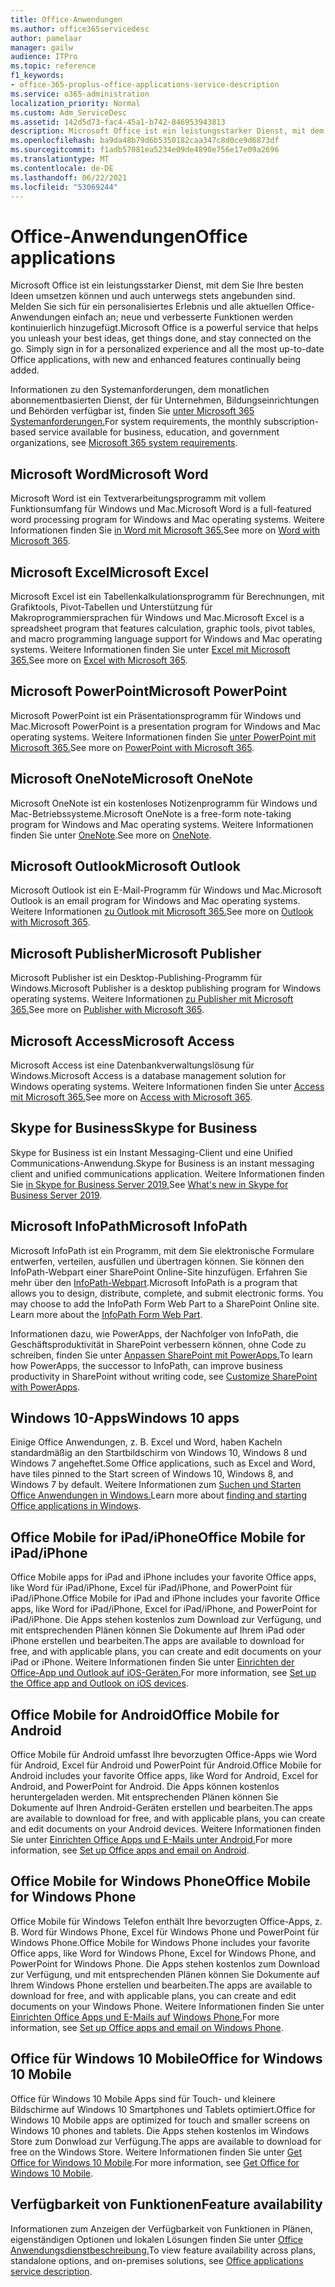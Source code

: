```yaml
---
title: Office-Anwendungen
ms.author: office365servicedesc
author: pamelaar
manager: gailw
audience: ITPro
ms.topic: reference
f1_keywords:
- office-365-proplus-office-applications-service-description
ms.service: o365-administration
localization_priority: Normal
ms.custom: Adm_ServiceDesc
ms.assetid: 142d5d73-fac4-45a1-b742-846953943813
description: Microsoft Office ist ein leistungsstarker Dienst, mit dem Sie Ihre besten Ideen umsetzen können und auch unterwegs stets angebunden sind. Melden Sie sich für ein personalisiertes Erlebnis und alle aktuellen Office-Anwendungen einfach an; neue und verbesserte Funktionen werden kontinuierlich hinzugefügt.
ms.openlocfilehash: ba9da48b79d6b5350182caa347c8d0ce9d6873df
ms.sourcegitcommit: f1adb57081ea5234e09de4890e756e17e09a2696
ms.translationtype: MT
ms.contentlocale: de-DE
ms.lasthandoff: 06/22/2021
ms.locfileid: "53069244"
---
```

# <a name="office-applications"></a><span data-ttu-id="7a6cb-104">Office-Anwendungen</span><span class="sxs-lookup"><span data-stu-id="7a6cb-104">Office applications</span></span>

<span data-ttu-id="7a6cb-p102">Microsoft Office ist ein leistungsstarker Dienst, mit dem Sie Ihre besten Ideen umsetzen können und auch unterwegs stets angebunden sind. Melden Sie sich für ein personalisiertes Erlebnis und alle aktuellen Office-Anwendungen einfach an; neue und verbesserte Funktionen werden kontinuierlich hinzugefügt.</span><span class="sxs-lookup"><span data-stu-id="7a6cb-p102">Microsoft Office is a powerful service that helps you unleash your best ideas, get things done, and stay connected on the go. Simply sign in for a personalized experience and all the most up-to-date Office applications, with new and enhanced features continually being added.</span></span>
  
<span data-ttu-id="7a6cb-107">Informationen zu den Systemanforderungen, dem monatlichen abonnementbasierten Dienst, der für Unternehmen, Bildungseinrichtungen und Behörden verfügbar ist, finden Sie [unter Microsoft 365 Systemanforderungen.](https://products.office.com/office-system-requirements/#Office365forBEG)</span><span class="sxs-lookup"><span data-stu-id="7a6cb-107">For system requirements, the monthly subscription-based service available for business, education, and government organizations, see [Microsoft 365 system requirements](https://products.office.com/office-system-requirements/#Office365forBEG).</span></span>
  
## <a name="microsoft-word"></a><span data-ttu-id="7a6cb-108">Microsoft Word</span><span class="sxs-lookup"><span data-stu-id="7a6cb-108">Microsoft Word</span></span>

<span data-ttu-id="7a6cb-109">Microsoft Word ist ein Textverarbeitungsprogramm mit vollem Funktionsumfang für Windows und Mac.</span><span class="sxs-lookup"><span data-stu-id="7a6cb-109">Microsoft Word is a full-featured word processing program for Windows and Mac operating systems.</span></span> <span data-ttu-id="7a6cb-110">Weitere Informationen finden Sie [in Word mit Microsoft 365.](https://www.microsoft.com/microsoft-365/word)</span><span class="sxs-lookup"><span data-stu-id="7a6cb-110">See more on [Word with Microsoft 365](https://www.microsoft.com/microsoft-365/word).</span></span>

## <a name="microsoft-excel"></a><span data-ttu-id="7a6cb-111">Microsoft Excel</span><span class="sxs-lookup"><span data-stu-id="7a6cb-111">Microsoft Excel</span></span>

<span data-ttu-id="7a6cb-112">Microsoft Excel ist ein Tabellenkalkulationsprogramm für Berechnungen, mit Grafiktools, Pivot-Tabellen und Unterstützung für Makroprogrammiersprachen für Windows und Mac.</span><span class="sxs-lookup"><span data-stu-id="7a6cb-112">Microsoft Excel is a spreadsheet program that features calculation, graphic tools, pivot tables, and macro programming language support for Windows and Mac operating systems.</span></span> <span data-ttu-id="7a6cb-113">Weitere Informationen finden Sie unter [Excel mit Microsoft 365.](https://www.microsoft.com/microsoft-365/excel)</span><span class="sxs-lookup"><span data-stu-id="7a6cb-113">See more on [Excel with Microsoft 365](https://www.microsoft.com/microsoft-365/excel).</span></span>
  
## <a name="microsoft-powerpoint"></a><span data-ttu-id="7a6cb-114">Microsoft PowerPoint</span><span class="sxs-lookup"><span data-stu-id="7a6cb-114">Microsoft PowerPoint</span></span>

<span data-ttu-id="7a6cb-115">Microsoft PowerPoint ist ein Präsentationsprogramm für Windows und Mac.</span><span class="sxs-lookup"><span data-stu-id="7a6cb-115">Microsoft PowerPoint is a presentation program for Windows and Mac operating systems.</span></span> <span data-ttu-id="7a6cb-116">Weitere Informationen finden Sie [unter PowerPoint mit Microsoft 365.](https://www.microsoft.com/microsoft-365/powerpoint)</span><span class="sxs-lookup"><span data-stu-id="7a6cb-116">See more on [PowerPoint with Microsoft 365](https://www.microsoft.com/microsoft-365/powerpoint).</span></span>

## <a name="microsoft-onenote"></a><span data-ttu-id="7a6cb-117">Microsoft OneNote</span><span class="sxs-lookup"><span data-stu-id="7a6cb-117">Microsoft OneNote</span></span>

<span data-ttu-id="7a6cb-118">Microsoft OneNote ist ein kostenloses Notizenprogramm für Windows und Mac-Betriebssysteme.</span><span class="sxs-lookup"><span data-stu-id="7a6cb-118">Microsoft OneNote is a free-form note-taking program for Windows and Mac operating systems.</span></span> <span data-ttu-id="7a6cb-119">Weitere Informationen finden Sie unter [OneNote](https://www.microsoft.com/microsoft-365/onenote/digital-note-taking-app).</span><span class="sxs-lookup"><span data-stu-id="7a6cb-119">See more on [OneNote](https://www.microsoft.com/microsoft-365/onenote/digital-note-taking-app).</span></span>
  
## <a name="microsoft-outlook"></a><span data-ttu-id="7a6cb-120">Microsoft Outlook</span><span class="sxs-lookup"><span data-stu-id="7a6cb-120">Microsoft Outlook</span></span>

<span data-ttu-id="7a6cb-121">Microsoft Outlook ist ein E-Mail-Programm für Windows und Mac.</span><span class="sxs-lookup"><span data-stu-id="7a6cb-121">Microsoft Outlook is an email program for Windows and Mac operating systems.</span></span> <span data-ttu-id="7a6cb-122">Weitere Informationen [zu Outlook mit Microsoft 365.](https://www.microsoft.com/microsoft-365/outlook/outlook-personal-email-plans)</span><span class="sxs-lookup"><span data-stu-id="7a6cb-122">See more on [Outlook with Microsoft 365](https://www.microsoft.com/microsoft-365/outlook/outlook-personal-email-plans).</span></span>
  
## <a name="microsoft-publisher"></a><span data-ttu-id="7a6cb-123">Microsoft Publisher</span><span class="sxs-lookup"><span data-stu-id="7a6cb-123">Microsoft Publisher</span></span>

<span data-ttu-id="7a6cb-124">Microsoft Publisher ist ein Desktop-Publishing-Programm für Windows.</span><span class="sxs-lookup"><span data-stu-id="7a6cb-124">Microsoft Publisher is a desktop publishing program for Windows operating systems.</span></span> <span data-ttu-id="7a6cb-125">Weitere Informationen [zu Publisher mit Microsoft 365.](https://www.microsoft.com/microsoft-365/publisher)</span><span class="sxs-lookup"><span data-stu-id="7a6cb-125">See more on [Publisher with Microsoft 365](https://www.microsoft.com/microsoft-365/publisher).</span></span>
  
## <a name="microsoft-access"></a><span data-ttu-id="7a6cb-126">Microsoft Access</span><span class="sxs-lookup"><span data-stu-id="7a6cb-126">Microsoft Access</span></span>

<span data-ttu-id="7a6cb-127">Microsoft Access ist eine Datenbankverwaltungslösung für Windows.</span><span class="sxs-lookup"><span data-stu-id="7a6cb-127">Microsoft Access is a database management solution for Windows operating systems.</span></span> <span data-ttu-id="7a6cb-128">Weitere Informationen finden Sie unter [Access mit Microsoft 365.](https://www.microsoft.com/microsoft-365/access)</span><span class="sxs-lookup"><span data-stu-id="7a6cb-128">See more on [Access with Microsoft 365](https://www.microsoft.com/microsoft-365/access).</span></span>
  
## <a name="skype-for-business"></a><span data-ttu-id="7a6cb-129">Skype for Business</span><span class="sxs-lookup"><span data-stu-id="7a6cb-129">Skype for Business</span></span>

<span data-ttu-id="7a6cb-130">Skype for Business ist ein Instant Messaging-Client und eine Unified Communications-Anwendung.</span><span class="sxs-lookup"><span data-stu-id="7a6cb-130">Skype for Business is an instant messaging client and unified communications application.</span></span> <span data-ttu-id="7a6cb-131">Weitere Informationen finden Sie [in Skype for Business Server 2019.](/skypeforbusiness/whats-new)</span><span class="sxs-lookup"><span data-stu-id="7a6cb-131">See [What's new in Skype for Business Server 2019](/skypeforbusiness/whats-new).</span></span>
  
## <a name="microsoft-infopath"></a><span data-ttu-id="7a6cb-132">Microsoft InfoPath</span><span class="sxs-lookup"><span data-stu-id="7a6cb-132">Microsoft InfoPath</span></span>

<span data-ttu-id="7a6cb-p111">Microsoft InfoPath ist ein Programm, mit dem Sie elektronische Formulare entwerfen, verteilen, ausfüllen und übertragen können. Sie können den InfoPath-Webpart einer SharePoint Online-Site hinzufügen. Erfahren Sie mehr über den [InfoPath-Webpart](https://go.microsoft.com/fwlink/p/?LinkId=271687).</span><span class="sxs-lookup"><span data-stu-id="7a6cb-p111">Microsoft InfoPath is a program that allows you to design, distribute, complete, and submit electronic forms. You may choose to add the InfoPath Form Web Part to a SharePoint Online site. Learn more about the [InfoPath Form Web Part](https://go.microsoft.com/fwlink/p/?LinkId=271687).</span></span>

<span data-ttu-id="7a6cb-136">Informationen dazu, wie PowerApps, der Nachfolger von InfoPath, die Geschäftsproduktivität in SharePoint verbessern können, ohne Code zu schreiben, finden Sie unter [Anpassen SharePoint mit PowerApps.](https://powerapps.microsoft.com/infopath/)</span><span class="sxs-lookup"><span data-stu-id="7a6cb-136">To learn how PowerApps, the successor to InfoPath, can improve business productivity in SharePoint without writing code, see [Customize SharePoint with PowerApps](https://powerapps.microsoft.com/infopath/).</span></span>
  
## <a name="windows-10-apps"></a><span data-ttu-id="7a6cb-137">Windows 10-Apps</span><span class="sxs-lookup"><span data-stu-id="7a6cb-137">Windows 10 apps</span></span>

<span data-ttu-id="7a6cb-138">Einige Office Anwendungen, z. B. Excel und Word, haben Kacheln standardmäßig an den Startbildschirm von Windows 10, Windows 8 und Windows 7 angeheftet.</span><span class="sxs-lookup"><span data-stu-id="7a6cb-138">Some Office applications, such as Excel and Word, have tiles pinned to the Start screen of Windows 10, Windows 8, and Windows 7 by default.</span></span> <span data-ttu-id="7a6cb-139">Weitere Informationen zum [Suchen und Starten Office Anwendungen in Windows.](https://support.microsoft.com/office/907ce545-6ae8-459b-8d9d-de6764a635d6)</span><span class="sxs-lookup"><span data-stu-id="7a6cb-139">Learn more about [finding and starting Office applications in Windows](https://support.microsoft.com/office/907ce545-6ae8-459b-8d9d-de6764a635d6).</span></span>
  
## <a name="office-mobile-for-ipadiphone"></a><span data-ttu-id="7a6cb-140">Office Mobile for iPad/iPhone</span><span class="sxs-lookup"><span data-stu-id="7a6cb-140">Office Mobile for iPad/iPhone</span></span>

<span data-ttu-id="7a6cb-141">Office Mobile apps for iPad and iPhone includes your favorite Office apps, like Word für iPad/iPhone, Excel für iPad/iPhone, and PowerPoint für iPad/iPhone.</span><span class="sxs-lookup"><span data-stu-id="7a6cb-141">Office Mobile for iPad and iPhone includes your favorite Office apps, like Word for iPad/iPhone, Excel for iPad/iPhone, and PowerPoint for iPad/iPhone.</span></span> <span data-ttu-id="7a6cb-142">Die Apps stehen kostenlos zum Download zur Verfügung, und mit entsprechenden Plänen können Sie Dokumente auf Ihrem iPad oder iPhone erstellen und bearbeiten.</span><span class="sxs-lookup"><span data-stu-id="7a6cb-142">The apps are available to download for free, and with applicable plans, you can create and edit documents on your iPad or iPhone.</span></span> <span data-ttu-id="7a6cb-143">Weitere Informationen finden Sie unter [Einrichten der Office-App und Outlook auf iOS-Geräten.](https://support.microsoft.com/office/0402b37e-49c4-4419-a030-f34c2013041f)</span><span class="sxs-lookup"><span data-stu-id="7a6cb-143">For more information, see [Set up the Office app and Outlook on iOS devices](https://support.microsoft.com/office/0402b37e-49c4-4419-a030-f34c2013041f).</span></span>

## <a name="office-mobile-for-android"></a><span data-ttu-id="7a6cb-144">Office Mobile for Android</span><span class="sxs-lookup"><span data-stu-id="7a6cb-144">Office Mobile for Android</span></span>

<span data-ttu-id="7a6cb-145">Office Mobile für Android umfasst Ihre bevorzugten Office-Apps wie Word für Android, Excel für Android und PowerPoint für Android.</span><span class="sxs-lookup"><span data-stu-id="7a6cb-145">Office Mobile for Android includes your favorite Office apps, like Word for Android, Excel for Android, and PowerPoint for Android.</span></span> <span data-ttu-id="7a6cb-146">Die Apps können kostenlos heruntergeladen werden. Mit entsprechenden Plänen können Sie Dokumente auf Ihren Android-Geräten erstellen und bearbeiten.</span><span class="sxs-lookup"><span data-stu-id="7a6cb-146">The apps are available to download for free, and with applicable plans, you can create and edit documents on your Android devices.</span></span> <span data-ttu-id="7a6cb-147">Weitere Informationen finden Sie unter [Einrichten Office Apps und E-Mails unter Android.](https://support.office.com/article/6ef2ebf2-fc2d-474a-be4a-5a801365c87f)</span><span class="sxs-lookup"><span data-stu-id="7a6cb-147">For more information, see [Set up Office apps and email on Android](https://support.office.com/article/6ef2ebf2-fc2d-474a-be4a-5a801365c87f).</span></span>

## <a name="office-mobile-for-windows-phone"></a><span data-ttu-id="7a6cb-148">Office Mobile for Windows Phone</span><span class="sxs-lookup"><span data-stu-id="7a6cb-148">Office Mobile for Windows Phone</span></span>

<span data-ttu-id="7a6cb-149">Office Mobile für Windows Telefon enthält Ihre bevorzugten Office-Apps, z. B. Word für Windows Phone, Excel für Windows Phone und PowerPoint für Windows Phone.</span><span class="sxs-lookup"><span data-stu-id="7a6cb-149">Office Mobile for Windows Phone includes your favorite Office apps, like Word for Windows Phone, Excel for Windows Phone, and PowerPoint for Windows Phone.</span></span> <span data-ttu-id="7a6cb-150">Die Apps stehen kostenlos zum Download zur Verfügung, und mit entsprechenden Plänen können Sie Dokumente auf Ihrem Windows Phone erstellen und bearbeiten.</span><span class="sxs-lookup"><span data-stu-id="7a6cb-150">The apps are available to download for free, and with applicable plans, you can create and edit documents on your Windows Phone.</span></span> <span data-ttu-id="7a6cb-151">Weitere Informationen finden Sie unter [Einrichten Office Apps und E-Mails auf Windows Phone.](https://support.office.com/article/9bccc8b8-a321-4d0d-a45e-6e06a3438e43)</span><span class="sxs-lookup"><span data-stu-id="7a6cb-151">For more information, see [Set up Office apps and email on Windows Phone](https://support.office.com/article/9bccc8b8-a321-4d0d-a45e-6e06a3438e43).</span></span>

## <a name="office-for-windows-10-mobile"></a><span data-ttu-id="7a6cb-152">Office für Windows 10 Mobile</span><span class="sxs-lookup"><span data-stu-id="7a6cb-152">Office for Windows 10 Mobile</span></span>

<span data-ttu-id="7a6cb-153">Office für Windows 10 Mobile Apps sind für Touch- und kleinere Bildschirme auf Windows 10 Smartphones und Tablets optimiert.</span><span class="sxs-lookup"><span data-stu-id="7a6cb-153">Office for Windows 10 Mobile apps are optimized for touch and smaller screens on Windows 10 phones and tablets.</span></span> <span data-ttu-id="7a6cb-154">Die Apps stehen kostenlos im Windows Store zum Donwload zur Verfügung.</span><span class="sxs-lookup"><span data-stu-id="7a6cb-154">The apps are available to download for free on the Windows Store.</span></span> <span data-ttu-id="7a6cb-155">Weitere Informationen finden Sie unter [Get Office for Windows 10 Mobile](https://products.office.com/mobile/office-mobile-apps-for-windows).</span><span class="sxs-lookup"><span data-stu-id="7a6cb-155">For more information, see [Get Office for Windows 10 Mobile](https://products.office.com/mobile/office-mobile-apps-for-windows).</span></span>
  
## <a name="feature-availability"></a><span data-ttu-id="7a6cb-156">Verfügbarkeit von Funktionen</span><span class="sxs-lookup"><span data-stu-id="7a6cb-156">Feature availability</span></span>

<span data-ttu-id="7a6cb-157">Informationen zum Anzeigen der Verfügbarkeit von Funktionen in Plänen, eigenständigen Optionen und lokalen Lösungen finden Sie unter [Office Anwendungsdienstbeschreibung.](office-applications-service-description.md)</span><span class="sxs-lookup"><span data-stu-id="7a6cb-157">To view feature availability across plans, standalone options, and on-premises solutions, see [Office applications service description](office-applications-service-description.md).</span></span>
